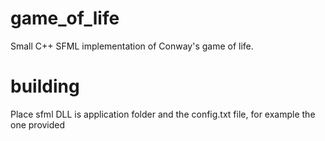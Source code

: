 # game_of_life
Small C++ SFML implementation of Conway's game of life.

# building
Place sfml DLL is application folder and the config.txt file, for example the one provided

